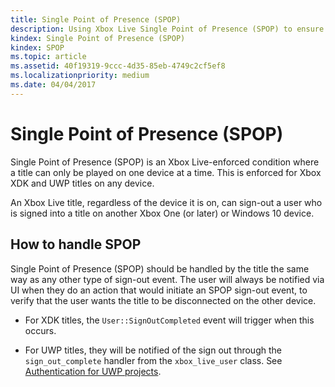 ```yaml
---
title: Single Point of Presence (SPOP)
description: Using Xbox Live Single Point of Presence (SPOP) to ensure that a title is played on only a single device at a time.
kindex: Single Point of Presence (SPOP)
kindex: SPOP
ms.topic: article
ms.assetid: 40f19319-9ccc-4d35-85eb-4749c2cf5ef8
ms.localizationpriority: medium
ms.date: 04/04/2017
---
```


# Single Point of Presence (SPOP)

Single Point of Presence (SPOP) is an Xbox Live-enforced condition where a title can only be played on one device at a time.
This is enforced for Xbox XDK and UWP titles on any device.

An Xbox Live title, regardless of the device it is on, can sign-out a user who is signed into a title on another Xbox One (or later) or Windows 10 device.


## How to handle SPOP

Single Point of Presence (SPOP) should be handled by the title the same way as any other type of sign-out event.
The user will always be notified via UI when they do an action that would initiate an SPOP sign-out event, to verify that the user wants the title to be disconnected on the other device.

* For XDK titles, the `User::SignOutCompleted` event will trigger when this occurs.

* For UWP titles, they will be notified of the sign out through the `sign_out_complete` handler from the `xbox_live_user` class.
  See [Authentication for UWP projects](auth/auth-uwp/live-auth-for-uwp-projects.md).
